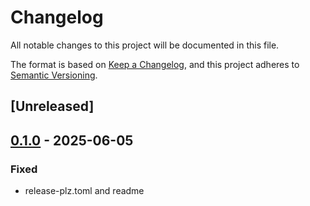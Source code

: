 # Changelog

All notable changes to this project will be documented in this file.

The format is based on [Keep a Changelog](https://keepachangelog.com/en/1.0.0/),
and this project adheres to [Semantic Versioning](https://semver.org/spec/v2.0.0.html).

## [Unreleased]

## [0.1.0](https://github.com/gpmcp/async-jsonl/releases/tag/async-rev-buf-v0.1.0) - 2025-06-05

### Fixed

- release-plz.toml and readme
